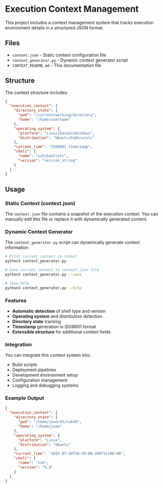 # Execution Context Management

This project includes a context management system that tracks execution environment details in a structured JSON format.

## Files

- `context.json` - Static context configuration file
- `context_generator.py` - Dynamic context generator script
- `CONTEXT_README.md` - This documentation file

## Structure

The context structure includes:

```json
{
  "execution_context": {
    "directory_state": {
      "pwd": "/current/working/directory",
      "home": "/home/username"
    },
    "operating_system": {
      "platform": "Linux|Darwin|Windows",
      "distribution": "Ubuntu|Fedora|etc"
    },
    "current_time": "ISO8601_timestamp",
    "shell": {
      "name": "zsh|bash|etc",
      "version": "version_string"
    }
  }
}
```

## Usage

### Static Context (context.json)
The `context.json` file contains a snapshot of the execution context. You can manually edit this file or replace it with dynamically generated content.

### Dynamic Context Generator
The `context_generator.py` script can dynamically generate context information:

```bash
# Print current context to stdout
python3 context_generator.py

# Save current context to context.json file
python3 context_generator.py --save

# Show help
python3 context_generator.py --help
```

### Features

- **Automatic detection** of shell type and version
- **Operating system** and distribution detection
- **Directory state** tracking
- **Timestamp** generation in ISO8601 format
- **Extensible structure** for additional context fields

### Integration

You can integrate this context system into:
- Build scripts
- Deployment pipelines  
- Development environment setup
- Configuration management
- Logging and debugging systems

### Example Output

```json
{
  "execution_context": {
    "directory_state": {
      "pwd": "/home/joao/42/cub3d",
      "home": "/home/joao"
    },
    "operating_system": {
      "platform": "Linux",
      "distribution": "Ubuntu"
    },
    "current_time": "2025-07-20T20:39:00.200711+00:00",
    "shell": {
      "name": "zsh",
      "version": "5.9"
    }
  }
}
```

